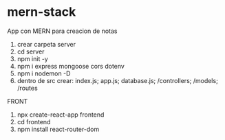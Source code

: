 # mern-stack
 App con MERN para creacion de notas 


1) crear carpeta server
2) cd server
3) npm init -y
4) npm i express mongoose cors dotenv
5) npm i nodemon -D
6) dentro de src crear: index.js; app.js; database.js; /controllers; /models; /routes

FRONT
1) npx create-react-app frontend
2) cd frontend
3) npm install react-router-dom
